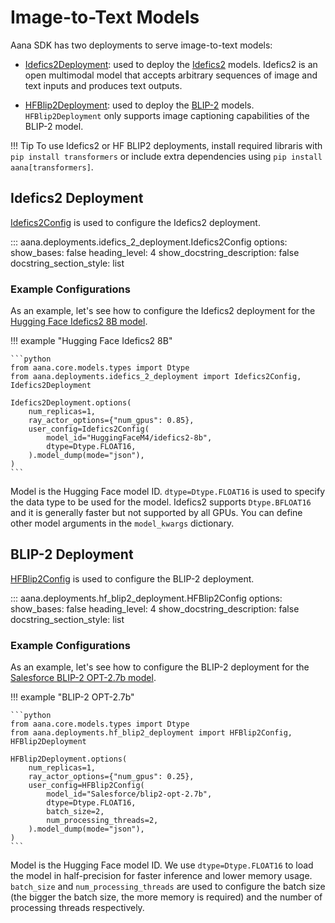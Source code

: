 # Image-to-Text Models  

Aana SDK has two deployments to serve image-to-text models:

- [Idefics2Deployment](./../../reference/deployments.md#aana.deployments.idefics_2_deployment.Idefics2Deployment): used to deploy the [Idefics2](https://huggingface.co/docs/transformers/main/en/model_doc/idefics2) models. Idefics2 is an open multimodal model that accepts arbitrary sequences of image and text inputs and produces text outputs.

- [HFBlip2Deployment](./../../reference/deployments.md#aana.deployments.idefics_2_deployment.HFBlip2Deployment): used to deploy the [BLIP-2](https://huggingface.co/docs/transformers/en/model_doc/blip-2) models. `HFBlip2Deployment` only supports image captioning capabilities of the BLIP-2 model.

!!! Tip
    To use Idefics2 or HF BLIP2 deployments, install required libraris with `pip install transformers` or include extra dependencies using `pip install aana[transformers]`.

## Idefics2 Deployment

[Idefics2Config](./../../reference/deployments.md#aana.deployments.idefics_2_deployment.Idefics2Config) is used to configure the Idefics2 deployment.

::: aana.deployments.idefics_2_deployment.Idefics2Config
    options:
        show_bases: false
        heading_level: 4
        show_docstring_description: false
        docstring_section_style: list

### Example Configurations

As an example, let's see how to configure the Idefics2 deployment for the [Hugging Face Idefics2 8B model](https://huggingface.co/HuggingFaceM4/idefics2-8b).

!!! example "Hugging Face Idefics2 8B"

    ```python
    from aana.core.models.types import Dtype
    from aana.deployments.idefics_2_deployment import Idefics2Config, Idefics2Deployment

    Idefics2Deployment.options(
        num_replicas=1,
        ray_actor_options={"num_gpus": 0.85},
        user_config=Idefics2Config(
            model_id="HuggingFaceM4/idefics2-8b",
            dtype=Dtype.FLOAT16,
        ).model_dump(mode="json"),
    )
    ```

Model is the Hugging Face model ID. `dtype=Dtype.FLOAT16` is used to specify the data type to be used for the model. Idefics2 supports `Dtype.BFLOAT16` and it is generally faster but not supported by all GPUs. You can define other model arguments in the `model_kwargs` dictionary.

## BLIP-2 Deployment

[HFBlip2Config](./../../reference/deployments.md#aana.deployments.hf_blip2_deployment.HFBlip2Config) is used to configure the BLIP-2 deployment.    

::: aana.deployments.hf_blip2_deployment.HFBlip2Config
    options:
        show_bases: false
        heading_level: 4
        show_docstring_description: false
        docstring_section_style: list

### Example Configurations

As an example, let's see how to configure the BLIP-2 deployment for the [Salesforce BLIP-2 OPT-2.7b model](https://huggingface.co/Salesforce/blip2-opt-2.7b).

!!! example "BLIP-2 OPT-2.7b"

    ```python
    from aana.core.models.types import Dtype
    from aana.deployments.hf_blip2_deployment import HFBlip2Config, HFBlip2Deployment

    HFBlip2Deployment.options(
        num_replicas=1,
        ray_actor_options={"num_gpus": 0.25},
        user_config=HFBlip2Config(
            model_id="Salesforce/blip2-opt-2.7b",
            dtype=Dtype.FLOAT16,
            batch_size=2,
            num_processing_threads=2,
        ).model_dump(mode="json"),
    )
    ```

Model is the Hugging Face model ID. We use `dtype=Dtype.FLOAT16` to load the model in half-precision for faster inference and lower memory usage. `batch_size` and `num_processing_threads` are used to configure the batch size (the bigger the batch size, the more memory is required) and the number of processing threads respectively.
